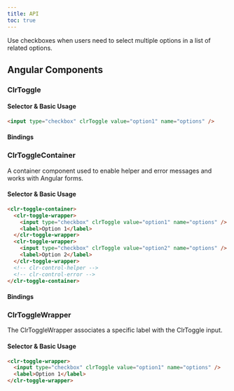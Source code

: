 ```yaml
---
title: API
toc: true
---
```


Use checkboxes when users need to select multiple options in a list of related options.

## Angular Components

### ClrToggle

#### Selector & Basic Usage

<DocDemo toggle="false">

```html
<input type="checkbox" clrToggle value="option1" name="options" />
```

</DocDemo>

#### Bindings

<DocComponentApi component="ClrFormCommon" item="bindings" />

### ClrToggleContainer

A container component used to enable helper and error messages and works with Angular forms.

#### Selector & Basic Usage

<DocDemo toggle="false">

```html
<clr-toggle-container>
  <clr-toggle-wrapper>
    <input type="checkbox" clrToggle value="option1" name="options" />
    <label>Option 1</label>
  </clr-toggle-wrapper>
  <clr-toggle-wrapper>
    <input type="checkbox" clrToggle value="option2" name="options" />
    <label>Option 2</label>
  </clr-toggle-wrapper>
  <!-- clr-control-helper -->
  <!-- clr-control-error -->
</clr-toggle-container>
```

</DocDemo>

#### Bindings

<DocComponentApi component="ClrCheckboxContainer" item="bindings" />

### ClrToggleWrapper

The ClrToggleWrapper associates a specific label with the ClrToggle input.

#### Selector & Basic Usage

<DocDemo toggle="false">

```html
<clr-toggle-wrapper>
  <input type="checkbox" clrToggle value="option1" name="options" />
  <label>Option 1</label>
</clr-toggle-wrapper>
```

</DocDemo>
